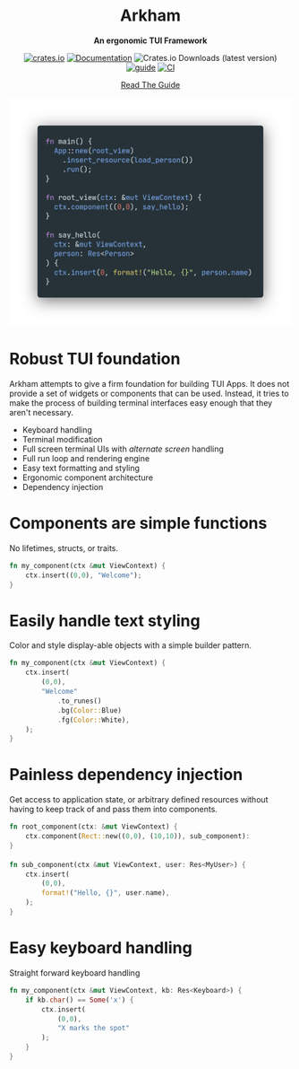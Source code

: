 <div align="center">
  <h1>Arkham</h1>
  <p>
    <strong>An ergonomic TUI Framework</strong>
  </p>
  <p>
<!-- prettier-ignore-start -->

[![crates.io](https://img.shields.io/crates/v/arkham?label=latest)](https://crates.io/crates/arkham)
[![Documentation](https://docs.rs/arkham/badge.svg?version=0.2.1)](https://docs.rs/arkham/0.2.1)
![Crates.io Downloads (latest version)](https://img.shields.io/crates/dv/arkham)
<br/>
[![guide](https://github.com/5sigma/arkham/actions/workflows/docs.yml/badge.svg)](https://github.com/5sigma/arkham/actions/workflows/docs.yml)
[![CI](https://github.com/5sigma/arkham/actions/workflows/ci.yml/badge.svg)](https://github.com/5sigma/arkham/actions/workflows/ci.yml)

[Read The Guide](https://arkham.5sigma.io)

<!-- prettier-ignore-end -->
  <p>
</div>

![Welcome](docs/static/welcome.png)

# Robust TUI foundation

Arkham attempts to give a firm foundation for building TUI Apps. 
It does not provide a set of widgets or components that can be used.
Instead, it tries to make the process of building terminal interfaces
easy enough that they aren't necessary.

- Keyboard handling
- Terminal modification
- Full screen terminal UIs with _alternate screen_ handling
- Full run loop and rendering engine
- Easy text formatting and styling
- Ergonomic component architecture
- Dependency injection

# Components are simple functions

No lifetimes, structs, or traits.

```Rust
fn my_component(ctx &mut ViewContext) {
    ctx.insert((0,0), "Welcome");
}
```


# Easily handle text styling

Color and style display-able objects with a simple builder pattern.

```Rust
fn my_component(ctx &mut ViewContext) {
    ctx.insert(
        (0,0), 
        "Welcome"
            .to_runes()
            .bg(Color::Blue)
            .fg(Color::White),
    );
}
```


# Painless dependency injection

Get access to application state, or arbitrary defined resources without having to keep track of and pass them into components.

```Rust
fn root_component(ctx: &mut ViewContext) {
    ctx.component(Rect::new((0,0), (10,10)), sub_component):
}

fn sub_component(ctx &mut ViewContext, user: Res<MyUser>) {
    ctx.insert(
        (0,0), 
        format!("Hello, {}", user.name),
    );
}
```

# Easy keyboard handling

Straight forward keyboard handling 

```Rust
fn my_component(ctx &mut ViewContext, kb: Res<Keyboard>) {
    if kb.char() == Some('x') {
        ctx.insert(
            (0,0), 
            "X marks the spot"
        );
    }
}
```




